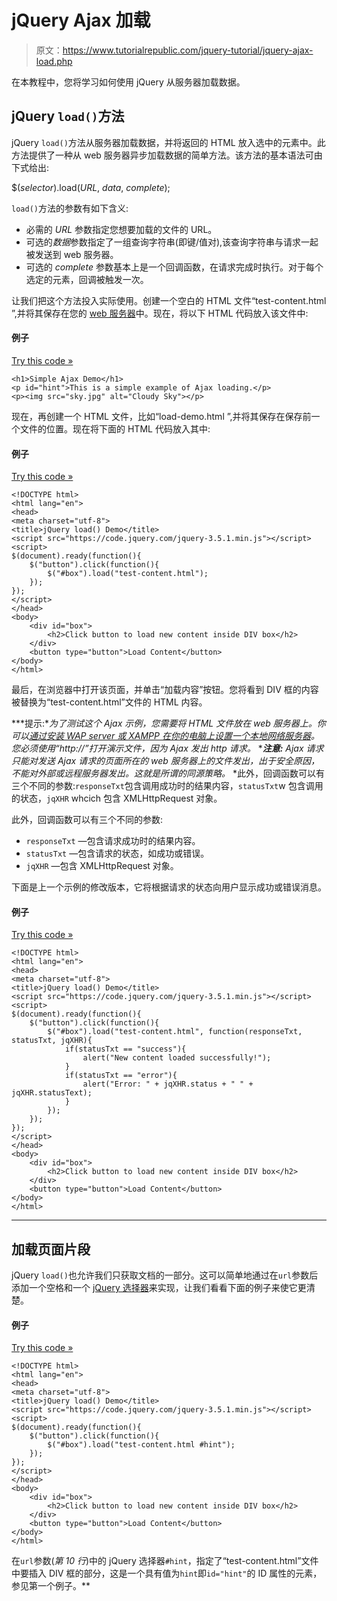 # jQuery Ajax 加载

> 原文：<https://www.tutorialrepublic.com/jquery-tutorial/jquery-ajax-load.php>

在本教程中，您将学习如何使用 jQuery 从服务器加载数据。

## jQuery `load()`方法

jQuery `load()`方法从服务器加载数据，并将返回的 HTML 放入选中的元素中。此方法提供了一种从 web 服务器异步加载数据的简单方法。该方法的基本语法可由下式给出:

$(*selector*).load(*URL*, *data*, *complete*);

`load()`方法的参数有如下含义:

*   必需的 *URL* 参数指定您想要加载的文件的 URL。
*   可选的*数据*参数指定了一组查询字符串(即键/值对),该查询字符串与请求一起被发送到 web 服务器。
*   可选的 *complete* 参数基本上是一个回调函数，在请求完成时执行。对于每个选定的元素，回调被触发一次。

让我们把这个方法投入实际使用。创建一个空白的 HTML 文件“test-content.html ”,并将其保存在您的 [web 服务器](/php-tutorial/php-get-started.php)中。现在，将以下 HTML 代码放入该文件中:

#### 例子

[Try this code »](../codelab.php?topic=jquery&file=load-content-inside-an-element-from-a-file "Try this code using online Editor")

```
<h1>Simple Ajax Demo</h1>
<p id="hint">This is a simple example of Ajax loading.</p>
<p><img src="sky.jpg" alt="Cloudy Sky"></p>
```

现在，再创建一个 HTML 文件，比如“load-demo.html ”,并将其保存在保存前一个文件的位置。现在将下面的 HTML 代码放入其中:

#### 例子

[Try this code »](../codelab.php?topic=jquery&file=load-content-inside-an-element-from-a-file "Try this code using online Editor")

```
<!DOCTYPE html>
<html lang="en">
<head>
<meta charset="utf-8">
<title>jQuery load() Demo</title>
<script src="https://code.jquery.com/jquery-3.5.1.min.js"></script>
<script>
$(document).ready(function(){
    $("button").click(function(){
        $("#box").load("test-content.html");
    });
});
</script>
</head>
<body>
    <div id="box">
        <h2>Click button to load new content inside DIV box</h2>
    </div>
    <button type="button">Load Content</button>
</body>
</html>
```

最后，在浏览器中打开该页面，并单击“加载内容”按钮。您将看到 DIV 框的内容被替换为“test-content.html”文件的 HTML 内容。

 ***提示:**为了测试这个 Ajax 示例，您需要将 HTML 文件放在 web 服务器上。你可以[通过安装 WAP server 或 XAMPP 在你的电脑上设置一个本地网络服务器](../php-tutorial/php-get-started.php)。您必须使用“http://”打开演示文件，因为 Ajax 发出 http 请求。*  ****注意:** Ajax 请求只能对发送 Ajax 请求的页面所在的 web 服务器上的文件发出，出于安全原因，不能对外部或远程服务器发出。这就是所谓的同源策略。*  *此外，回调函数可以有三个不同的参数:`responseTxt`包含调用成功时的结果内容，`statusTxt`w 包含调用的状态，`jqXHR` whcich 包含 XMLHttpRequest 对象。

此外，回调函数可以有三个不同的参数:

*   `responseTxt` —包含请求成功时的结果内容。
*   `statusTxt` —包含请求的状态，如成功或错误。
*   `jqXHR` —包含 XMLHttpRequest 对象。

下面是上一个示例的修改版本，它将根据请求的状态向用户显示成功或错误消息。

#### 例子

[Try this code »](../codelab.php?topic=jquery&file=execute-code-based-upon-load-request-response "Try this code using online Editor")

```
<!DOCTYPE html>
<html lang="en">
<head>
<meta charset="utf-8">
<title>jQuery load() Demo</title>
<script src="https://code.jquery.com/jquery-3.5.1.min.js"></script>
<script>
$(document).ready(function(){
    $("button").click(function(){
        $("#box").load("test-content.html", function(responseTxt, statusTxt, jqXHR){
            if(statusTxt == "success"){
                alert("New content loaded successfully!");
            }
            if(statusTxt == "error"){
                alert("Error: " + jqXHR.status + " " + jqXHR.statusText);
            }
        });
    });
});
</script>
</head>
<body>
    <div id="box">
        <h2>Click button to load new content inside DIV box</h2>
    </div>
    <button type="button">Load Content</button>
</body>
</html>
```

* * *

## 加载页面片段

jQuery `load()`也允许我们只获取文档的一部分。这可以简单地通过在`url`参数后添加一个空格和一个 [jQuery 选择器](#)来实现，让我们看看下面的例子来使它更清楚。

#### 例子

[Try this code »](../codelab.php?topic=jquery&file=load-content-of-selected-element-from-a-file "Try this code using online Editor")

```
<!DOCTYPE html>
<html lang="en">
<head>
<meta charset="utf-8">
<title>jQuery load() Demo</title>
<script src="https://code.jquery.com/jquery-3.5.1.min.js"></script>
<script>
$(document).ready(function(){
    $("button").click(function(){
        $("#box").load("test-content.html #hint");
    });
});
</script>
</head>
<body>
    <div id="box">
        <h2>Click button to load new content inside DIV box</h2>
    </div>
    <button type="button">Load Content</button>
</body>
</html>
```

在`url`参数(*第 10 行*)中的 jQuery 选择器`#hint`，指定了“test-content.html”文件中要插入 DIV 框的部分，这是一个具有值为`hint`即`id="hint"`的 ID 属性的元素，参见第一个例子。**